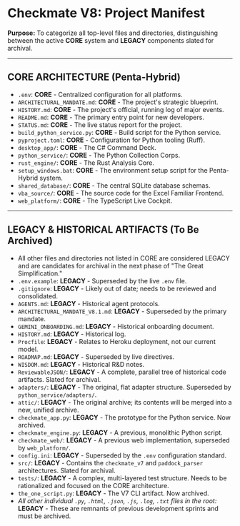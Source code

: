 # Checkmate V8: Project Manifest

**Purpose:** To categorize all top-level files and directories, distinguishing between the active **CORE** system and **LEGACY** components slated for archival.

---

## CORE ARCHITECTURE (Penta-Hybrid)

*   `.env`: **CORE** - Centralized configuration for all platforms.
*   `ARCHITECTURAL_MANDATE.md`: **CORE** - The project's strategic blueprint.
*   `HISTORY.md`: **CORE** - The project's official, running log of major events.
*   `README.md`: **CORE** - The primary entry point for new developers.
*   `STATUS.md`: **CORE** - The live status report for the project.
*   `build_python_service.py`: **CORE** - Build script for the Python service.
*   `pyproject.toml`: **CORE** - Configuration for Python tooling (Ruff).
*   `desktop_app/`: **CORE** - The C# Command Deck.
*   `python_service/`: **CORE** - The Python Collection Corps.
*   `rust_engine/`: **CORE** - The Rust Analysis Core.
*   `setup_windows.bat`: **CORE** - The environment setup script for the Penta-Hybrid system.
*   `shared_database/`: **CORE** - The central SQLite database schemas.
*   `vba_source/`: **CORE** - The source code for the Excel Familiar Frontend.
*   `web_platform/`: **CORE** - The TypeScript Live Cockpit.

---

## LEGACY & HISTORICAL ARTIFACTS (To Be Archived)

*   All other files and directories not listed in CORE are considered LEGACY and are candidates for archival in the next phase of "The Great Simplification."
*   `.env.example`: **LEGACY** - Superseded by the live `.env` file.
*   `.gitignore`: **LEGACY** - Likely out of date; needs to be reviewed and consolidated.
*   `AGENTS.md`: **LEGACY** - Historical agent protocols.
*   `ARCHITECTURAL_MANDATE_V8.1.md`: **LEGACY** - Superseded by the primary mandate.
*   `GEMINI_ONBOARDING.md`: **LEGACY** - Historical onboarding document.
*   `HISTORY.md`: **LEGACY** - Historical log.
*   `Procfile`: **LEGACY** - Relates to Heroku deployment, not our current model.
*   `ROADMAP.md`: **LEGACY** - Superseded by live directives.
*   `WISDOM.md`: **LEGACY** - Historical R&D notes.
*   `ReviewableJSON/`: **LEGACY** - A complete, parallel tree of historical code artifacts. Slated for archival.
*   `adapters/`: **LEGACY** - The original, flat adapter structure. Superseded by `python_service/adapters/`.
*   `attic/`: **LEGACY** - The original archive; its contents will be merged into a new, unified archive.
*   `checkmate_app.py`: **LEGACY** - The prototype for the Python service. Now archived.
*   `checkmate_engine.py`: **LEGACY** - A previous, monolithic Python script.
*   `checkmate_web/`: **LEGACY** - A previous web implementation, superseded by `web_platform/`.
*   `config.ini`: **LEGACY** - Superseded by the `.env` configuration standard.
*   `src/`: **LEGACY** - Contains the `checkmate_v7` and `paddock_parser` architectures. Slated for archival.
*   `tests/`: **LEGACY** - A complex, multi-layered test structure. Needs to be rationalized and focused on the CORE architecture.
*   `the_one_script.py`: **LEGACY** - The V7 CLI artifact. Now archived.
*   *All other individual `.py`, `.html`, `.json`, `.js`, `.log`, `.txt` files in the root:* **LEGACY** - These are remnants of previous development sprints and must be archived.
